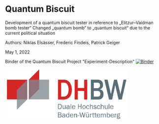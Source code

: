 # Quantum Biscuit

Development of a quantum biscuit tester in reference to „Elitzur–Vaidman bomb tester“
Changed „quantum bomb“ to „quantum biscuit“ due to the current political situation

Authors: Niklas Elsässer, Frederic Findeis, Patrick Geiger

May 1, 2022

Binder of the Quantum Biscuit Project "Experiment-Description" [![Binder](https://mybinder.org/badge_logo.svg)](https://mybinder.org/v2/gh/FreddyTF/QuantumBiscuit.git/HEAD?labpath=Experiment-Description.ipynb)

<img src="new_Images/dhbw.png" width=400/>
